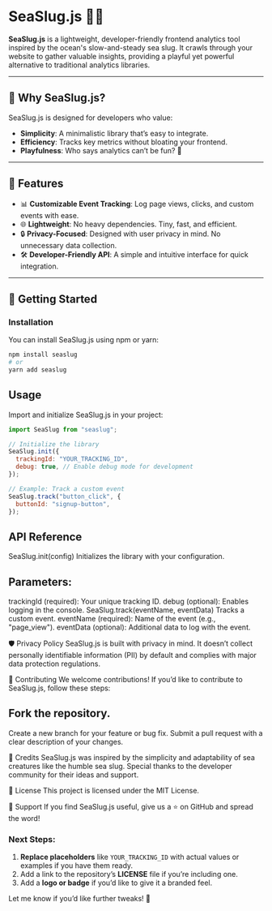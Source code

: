 # SeaSlug.js 🐌🐠

**SeaSlug.js** is a lightweight, developer-friendly frontend analytics tool inspired by the ocean's slow-and-steady sea slug. It crawls through your website to gather valuable insights, providing a playful yet powerful alternative to traditional analytics libraries.

---

## 🌊 Why SeaSlug.js?

SeaSlug.js is designed for developers who value:

- **Simplicity**: A minimalistic library that’s easy to integrate.
- **Efficiency**: Tracks key metrics without bloating your frontend.
- **Playfulness**: Who says analytics can’t be fun? 🐌

---

## 🚀 Features

- 📊 **Customizable Event Tracking**: Log page views, clicks, and custom events with ease.
- 🌐 **Lightweight**: No heavy dependencies. Tiny, fast, and efficient.
- 🔒 **Privacy-Focused**: Designed with user privacy in mind. No unnecessary data collection.
- 🛠️ **Developer-Friendly API**: A simple and intuitive interface for quick integration.

---

## 🐌 Getting Started

### Installation

You can install SeaSlug.js using npm or yarn:

```bash
npm install seaslug
# or
yarn add seaslug


```

## Usage

Import and initialize SeaSlug.js in your project:

```javascript
import SeaSlug from "seaslug";

// Initialize the library
SeaSlug.init({
  trackingId: "YOUR_TRACKING_ID",
  debug: true, // Enable debug mode for development
});

// Example: Track a custom event
SeaSlug.track("button_click", {
  buttonId: "signup-button",
});
```

## API Reference

SeaSlug.init(config)
Initializes the library with your configuration.

## Parameters:

trackingId (required): Your unique tracking ID.
debug (optional): Enables logging in the console.
SeaSlug.track(eventName, eventData)
Tracks a custom event.
eventName (required): Name of the event (e.g., "page_view").
eventData (optional): Additional data to log with the event.

🛡️ Privacy Policy
SeaSlug.js is built with privacy in mind. It doesn’t collect personally identifiable information (PII) by default and complies with major data protection regulations.

🤝 Contributing
We welcome contributions! If you’d like to contribute to SeaSlug.js, follow these steps:

## Fork the repository.

Create a new branch for your feature or bug fix.
Submit a pull request with a clear description of your changes.

🐠 Credits
SeaSlug.js was inspired by the simplicity and adaptability of sea creatures like the humble sea slug. Special thanks to the developer community for their ideas and support.

📜 License
This project is licensed under the MIT License.

🌟 Support
If you find SeaSlug.js useful, give us a ⭐ on GitHub and spread the word!

### Next Steps:

1. **Replace placeholders** like `YOUR_TRACKING_ID` with actual values or examples if you have them ready.
2. Add a link to the repository’s **LICENSE** file if you’re including one.
3. Add a **logo or badge** if you’d like to give it a branded feel.

Let me know if you’d like further tweaks! 🐌
